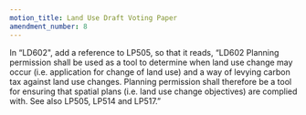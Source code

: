 ```yaml
---
motion_title: Land Use Draft Voting Paper
amendment_number: 8
---
```

In “LD602", add a reference to LP505, so that it reads,
“LD602 Planning permission shall be used as a tool to
determine when land use change may occur (i.e.
application for change of land use) and a way of levying
carbon tax against land use changes. Planning permission
shall therefore be a tool for ensuring that spatial plans (i.e.
land use change objectives) are complied with. See also
LP505, LP514 and LP517.”
